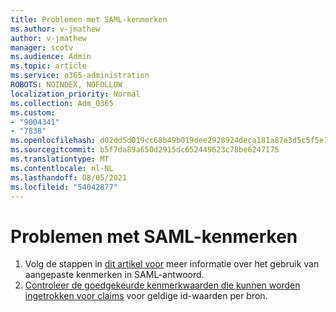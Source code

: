 ```yaml
---
title: Problemen met SAML-kenmerken
ms.author: v-jmathew
author: v-jmathew
manager: scotv
ms.audience: Admin
ms.topic: article
ms.service: o365-administration
ROBOTS: NOINDEX, NOFOLLOW
localization_priority: Normal
ms.collection: Adm_O365
ms.custom:
- "9004341"
- "7838"
ms.openlocfilehash: d02dd5d019cc68b49b019dee2928924deca181a87e3d5c5f5e7689a8eb5664e2
ms.sourcegitcommit: b5f7da89a650d2915dc652449623c78be6247175
ms.translationtype: MT
ms.contentlocale: nl-NL
ms.lasthandoff: 08/05/2021
ms.locfileid: "54042877"
---
```

# <a name="issues-with-saml-attributes"></a>Problemen met SAML-kenmerken

1. Volg de stappen in [dit artikel voor](https://docs.microsoft.com/answers/questions/99054/how-to-use-custom-attributes-in-saml-response.html) meer informatie over het gebruik van aangepaste kenmerken in SAML-antwoord.
2. [Controleer de goedgekeurde kenmerkwaarden die kunnen worden ingetrokken voor claims](https://docs.microsoft.com/azure/active-directory/develop/active-directory-claims-mapping#table-3-valid-id-values-per-source) voor geldige id-waarden per bron.
